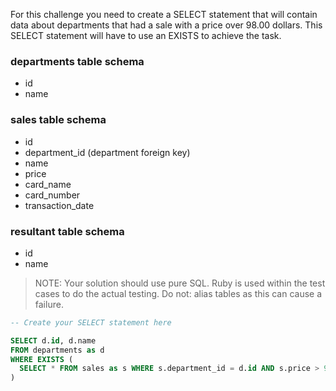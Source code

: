 For this challenge you need to create a SELECT statement that will contain data about departments that had a sale with a price over 98.00 dollars. This SELECT statement will have to use an EXISTS to achieve the task.

### departments table schema
- id
- name

### sales table schema
- id
- department_id (department foreign key)
- name
- price
- card_name
- card_number
- transaction_date

### resultant table schema
- id
- name

>NOTE: Your solution should use pure SQL. Ruby is used within the test cases to do the actual testing. Do not: alias tables as this can cause a failure.

```sql
-- Create your SELECT statement here

SELECT d.id, d.name 
FROM departments as d
WHERE EXISTS (
  SELECT * FROM sales as s WHERE s.department_id = d.id AND s.price > 98.00
)
```